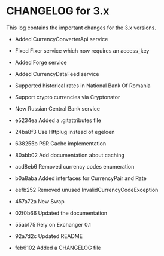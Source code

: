 # CHANGELOG for 3.x

This log contains the important changes for the 3.x versions.

- Added CurrencyConverterApi service
- Fixed Fixer service which now requires an access_key
- Added Forge service
- Added CurrencyDataFeed service
- Supported historical rates in National Bank Of Romania
- Support crypto currencies via Cryptonator
- New Russian Central Bank service

- e5234ea Added a .gitattributes file
- 24ba8f3 Use Httplug instead of egeloen
- 638255b PSR Cache implementation
- 80abb02 Add documentation about caching
- acd8eb6 Removed currency codes enumeration
- b0a8aba Added interfaces for CurrencyPair and Rate
- eefb252 Removed unused InvalidCurrencyCodeException
- 457a72a New Swap
- 02f0b66 Updated the documentation
- 55ab175 Rely on Exchanger 0.1
- 92a7d2c Updated README
- feb6102 Added a CHANGELOG file
